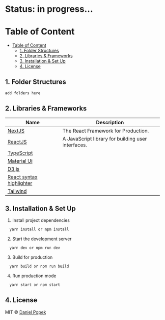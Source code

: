 # Status: in progress...

# Table of Content

- [Table of Content](#table-of-content)
  - [1. Folder Structures](#1-folder-structures)
  - [2. Libraries & Frameworks](#2-libraries--frameworks)
  - [3. Installation & Set Up](#3-installation--set-up)
  - [4. License](#4-license)

## 1. Folder Structures

```bash
add folders here
```

## 2. Libraries & Frameworks

| Name                                                                               | Description                                                            |
| ---------------------------------------------------------------------------------- | ---------------------------------------------------------------------- |
| [NextJS](https://nextjs.org/)                                                      | The React Framework for Production.                                    |
| [ReactJS](https://reactjs.org/)                                                    | A JavaScript library for building user interfaces.                     |
| [TypeScript](https://reactjs.org/)                                                 |                                                                        |
| [Material Ui](https://mui.com/)                                                    |                                                                        |
| [D3.js](https://d3js.org/)                                                         |                                                                        |
| [React syntax highlighter](https://www.npmjs.com/package/react-syntax-highlighter) |                                                                        |
| [Tailwind](https://tailwindcss.com/)                                               |                                                                        |


## 3. Installation & Set Up

1. Install project dependencies

```bash
  yarn install or npm install
```

2. Start the development server

```bash
  yarn dev or npm run dev
```

3. Build for production

```bash
  yarn build or npm run build
```

4. Run production mode

```bash
  yarn start or npm start
```

## 4. License

MIT © [Daniel Popek](https://github.com/danielpopek94)